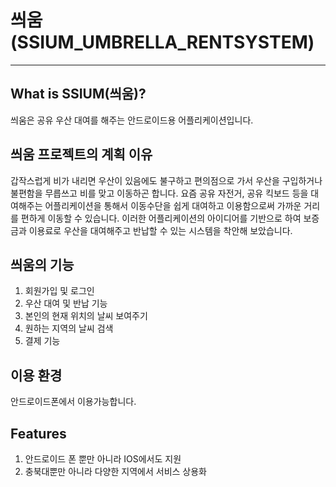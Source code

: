 # 씌움(SSIUM_UMBRELLA_RENTSYSTEM)
--------------------------------
## What is SSIUM(씌움)?
씌움은 공유 우산 대여를 해주는 안드로이드용 어플리케이션입니다.

## 씌움 프로젝트의 계획 이유
갑작스럽게 비가 내리면 우산이 있음에도 불구하고 편의점으로 가서 우산을 구입하거나 불편함을 무릅쓰고 비를 맞고 이동하곤 합니다. 요즘 공유 자전거, 공유 킥보드 등을 대여해주는 어플리케이션을 통해서 이동수단을 쉽게 대여하고 이용함으로써 가까운 거리를 편하게 이동할 수 있습니다. 이러한 어플리케이션의 아이디어를 기반으로 하여 보증금과 이용료로 우산을 대여해주고 반납할 수 있는 시스템을 착안해 보았습니다.

## 씌움의 기능
 1. 회원가입 및 로그인
 2. 우산 대여 및 반납 기능
 3. 본인의 현재 위치의 날씨 보여주기
 4. 원하는 지역의 날씨 검색
 5. 결제 기능

## 이용 환경
안드로이드폰에서 이용가능합니다.

## Features
1. 안드로이드 폰 뿐만 아니라 IOS에서도 지원
2. 충북대뿐만 아니라 다양한 지역에서 서비스 상용화
